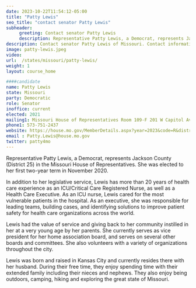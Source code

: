 ```yaml
---
date: 2023-10-22T11:54:12-05:00
title: "Patty Lewis"
seo_title: "contact senator Patty Lewis"
subheader:
     greeting: Contact senator Patty Lewis
     description: Representative Patty Lewis, a Democrat, represents Jackson County (District 25) in the Missouri House of Representatives. She was elected to her first two-year term in November 2020.
description: Contact senator Patty Lewis of Missouri. Contact information for Patty Lewis includes email address, phone number, and mailing address.
image: patty-lewis.jpeg
video:
url:  /states/missouri/patty-lewis/
weight: 1
layout: course_home

####candidate
name: Patty Lewis
state: Missouri
party: Democratic
role: Senator
inoffice: current
elected: 2021
mailing1: Missouri House of Representatives Room 109-F 201 W Capitol Ave Jefferson City, MO 65101
phone1: 573-751-2437
website: https://house.mo.gov/MemberDetails.aspx?year=2023&code=R&district=025/
email : Patty.Lewis@house.mo.gov
twitter: patty4mo
---
```


Representative Patty Lewis, a Democrat, represents Jackson County (District 25) in the Missouri House of Representatives. She was elected to her first two-year term in November 2020.

In addition to her legislative service, Lewis has more than 20 years of health care experience as an ICU/Critical Care Registered Nurse, as well as a Health Care Executive. As an ICU nurse, Lewis cared for the most vulnerable patients in the hospital. As an executive, she was responsible for leading teams, building cases, and identifying solutions to improve patient safety for health care organizations across the world.

Lewis had the value of service and giving back to her community instilled in her at a very young age by her parents. She currently serves as vice president for her home association board, and serves on several other boards and committees. She also volunteers with a variety of organizations throughout the city.

Lewis was born and raised in Kansas City and currently resides there with her husband. During their free time, they enjoy spending time with their extended family including their nieces and nephews. They also enjoy being outdoors, camping, hiking and exploring the great state of Missouri.
